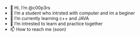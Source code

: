 - 👋 Hi, I’m @c00p3rs 
- 👀 I’m a student who intrsted with computer and im a beginer
- 🌱 I’m currently learning c++ and JAVA
- 💞️ I’m intrested to learn and practice together 
- 📫 How to reach me (soon)

<!---
c00p3rs/c00p3rs is a ✨ special ✨ repository because its `README.md` (this file) appears on your GitHub profile.
You can click the Preview link to take a look at your changes.
--->

